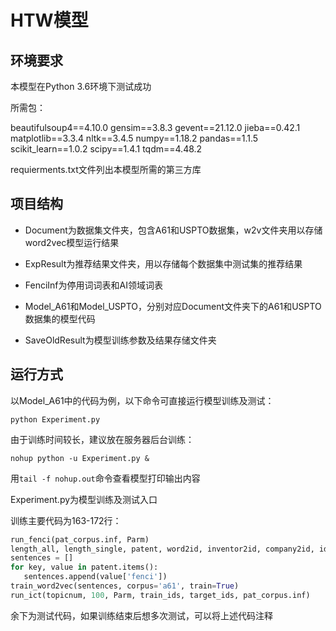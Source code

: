 # HTW模型

## 环境要求

本模型在Python 3.6环境下测试成功

所需包：

beautifulsoup4\==4.10.0
gensim\==3.8.3
gevent\==21.12.0
jieba\==0.42.1
matplotlib\==3.3.4
nltk\==3.4.5
numpy\==1.18.2
pandas\==1.1.5
scikit_learn\==1.0.2
scipy\==1.4.1
tqdm\==4.48.2

requierments.txt文件列出本模型所需的第三方库

## 项目结构

- Document为数据集文件夹，包含A61和USPTO数据集，w2v文件夹用以存储word2vec模型运行结果

- ExpResult为推荐结果文件夹，用以存储每个数据集中测试集的推荐结果

- FenciInf为停用词词表和AI领域词表

- Model_A61和Model_USPTO，分别对应Document文件夹下的A61和USPTO数据集的模型代码

- SaveOldResult为模型训练参数及结果存储文件夹

  

## 运行方式

以Model_A61中的代码为例，以下命令可直接运行模型训练及测试：

`python Experiment.py`

由于训练时间较长，建议放在服务器后台训练：

`nohup python -u Experiment.py &`

用`tail -f nohup.out`命令查看模型打印输出内容

Experiment.py为模型训练及测试入口

训练主要代码为163-172行：

```python
run_fenci(pat_corpus.inf, Parm)
length_all, length_single, patent, word2id, inventor2id, company2id, id2doc = Parm.GetWordResult(pat_ids, pat_corpus.inf)
sentences = []
for key, value in patent.items():
   sentences.append(value['fenci'])
train_word2vec(sentences, corpus='a61', train=True)
run_ict(topicnum, 100, Parm, train_ids, target_ids, pat_corpus.inf)
```

余下为测试代码，如果训练结束后想多次测试，可以将上述代码注释

